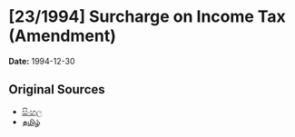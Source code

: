 # [23/1994] Surcharge on Income Tax (Amendment)

**Date:** 1994-12-30

## Original Sources

- [සිංහල](https://documents.gov.lk/view/acts/1994/12/23-1994_S.pdf)
- [தமிழ்](https://documents.gov.lk/view/acts/1994/12/23-1994_T.pdf)
